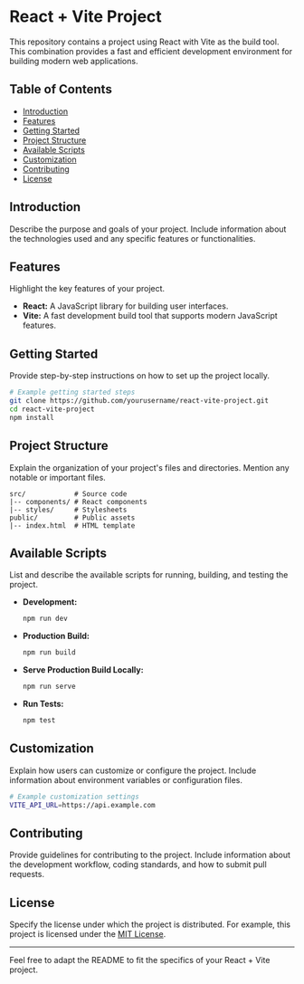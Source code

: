 # React + Vite Project

This repository contains a project using React with Vite as the build tool. This combination provides a fast and efficient development environment for building modern web applications.

## Table of Contents

- [Introduction](#introduction)
- [Features](#features)
- [Getting Started](#getting-started)
- [Project Structure](#project-structure)
- [Available Scripts](#available-scripts)
- [Customization](#customization)
- [Contributing](#contributing)
- [License](#license)

## Introduction

Describe the purpose and goals of your project. Include information about the technologies used and any specific features or functionalities.

## Features

Highlight the key features of your project.

- **React:** A JavaScript library for building user interfaces.
- **Vite:** A fast development build tool that supports modern JavaScript features.

## Getting Started

Provide step-by-step instructions on how to set up the project locally.

```bash
# Example getting started steps
git clone https://github.com/yourusername/react-vite-project.git
cd react-vite-project
npm install
```

## Project Structure

Explain the organization of your project's files and directories. Mention any notable or important files.

```plaintext
src/            # Source code
|-- components/ # React components
|-- styles/     # Stylesheets
public/         # Public assets
|-- index.html  # HTML template
```

## Available Scripts

List and describe the available scripts for running, building, and testing the project.

- **Development:**
  ```bash
  npm run dev
  ```

- **Production Build:**
  ```bash
  npm run build
  ```

- **Serve Production Build Locally:**
  ```bash
  npm run serve
  ```

- **Run Tests:**
  ```bash
  npm test
  ```

## Customization

Explain how users can customize or configure the project. Include information about environment variables or configuration files.

```bash
# Example customization settings
VITE_API_URL=https://api.example.com
```

## Contributing

Provide guidelines for contributing to the project. Include information about the development workflow, coding standards, and how to submit pull requests.

## License

Specify the license under which the project is distributed. For example, this project is licensed under the [MIT License](LICENSE).

---

Feel free to adapt the README to fit the specifics of your React + Vite project.